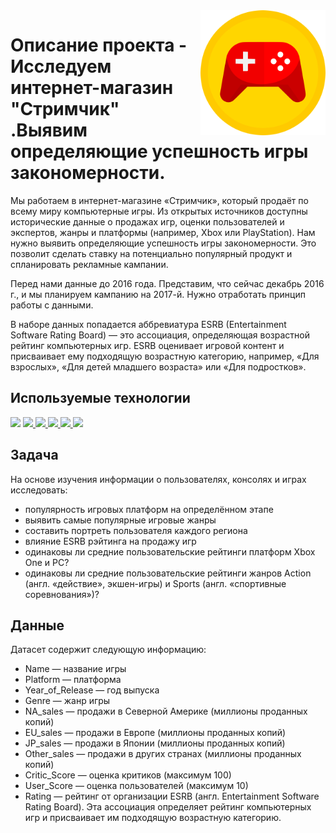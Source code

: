 <img src="free_game.png" width=200 align="right"/>

# Описание проекта - Исследуем интернет-магазин "Стримчик" .Выявим определяющие успешность игры закономерности.

Мы работаем в интернет-магазине «Стримчик», который продаёт по всему миру компьютерные игры. Из открытых источников доступны исторические данные о продажах игр, оценки пользователей и экспертов, жанры и платформы (например, Xbox или PlayStation). Нам нужно выявить определяющие успешность игры закономерности. Это позволит сделать ставку на потенциально популярный продукт и спланировать рекламные кампании.

Перед нами данные до 2016 года. Представим, что сейчас декабрь 2016 г., и мы планируем кампанию на 2017-й. Нужно отработать принцип работы с данными.

В наборе данных попадается аббревиатура ESRB (Entertainment Software Rating Board) — это ассоциация, определяющая возрастной рейтинг компьютерных игр. ESRB оценивает игровой контент и присваивает ему подходящую возрастную категорию, например, «Для взрослых», «Для детей младшего возраста» или «Для подростков».

## Используемые технологии
<div align="left">
<a href="https://www.python.org" target="_blank"><img src="https://img.shields.io/badge/Python-3776AB?style=for-the-badge&logo=Python&logoColor=white"/></a>
<a href="https://pandas.pydata.org" target="_blank"><img src="https://img.shields.io/badge/Pandas-150458?style=for-the-badge&logo=pandas&logoColor=white"/>
</a>
<a href="https://jupyter.org" target="_blank"><img src="https://img.shields.io/badge/Jupyter-F37626?style=for-the-badge&logo=Jupyter&logoColor=white"/>
</a>
<a href=# target="_blank"><img src="https://img.shields.io/badge/Numpy-B0E0E6?style=for-the-badge&logo=Numpy&logoColor=white"/>
</a>
<a href=# target="_blank"><img src="https://img.shields.io/badge/Scipy-191970?style=for-the-badge&logo=Scipy&logoColor=white"/>
</a>
<a href=# target="_blank"><img src="https://img.shields.io/badge/Matplotlib-808080?style=for-the-badge&logo=CodeForces&logoColor=white"/>
</a>
</div> 

## Задача

На основе изучения информации о пользователях, консолях и играх исследовать:
- популярность игровых платформ на определённом этапе
- выявить самые популярные игровые жанры 
- составить портреть пользователя каждого региона 
- влияние ESRB рэйтинга на продажу игр 
- одинаковы ли средние пользовательские рейтинги платформ Xbox One и PC?
- одинаковы ли средние пользовательские рейтинги жанров Action (англ. «действие», экшен-игры) и Sports (англ. «спортивные соревнования»)?


## Данные
Датасет содержит следующую информацию:

- Name — название игры
- Platform — платформа
- Year_of_Release — год выпуска
- Genre — жанр игры
- NA_sales — продажи в Северной Америке (миллионы проданных копий)
- EU_sales — продажи в Европе (миллионы проданных копий)
- JP_sales — продажи в Японии (миллионы проданных копий)
- Other_sales — продажи в других странах (миллионы проданных копий)
- Critic_Score — оценка критиков (максимум 100)
- User_Score — оценка пользователей (максимум 10)
- Rating — рейтинг от организации ESRB (англ. Entertainment Software Rating Board). Эта ассоциация определяет рейтинг компьютерных игр и присваивает им подходящую возрастную категорию.
